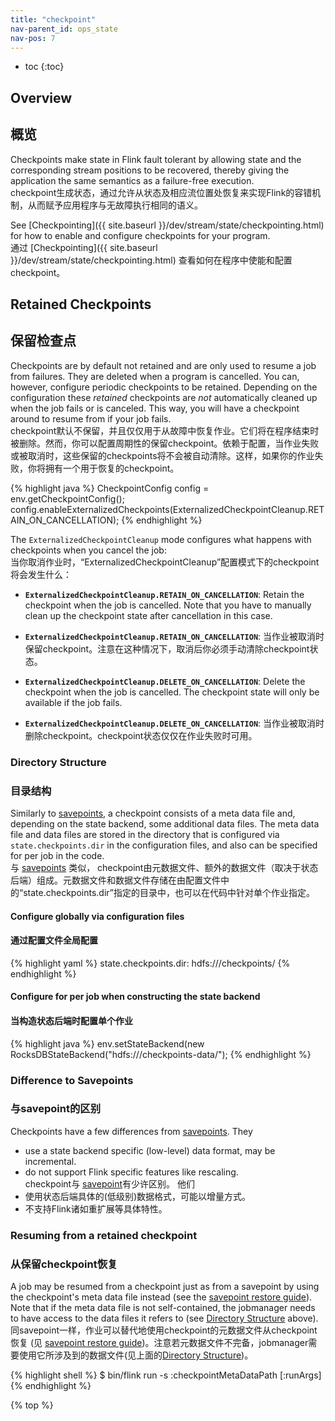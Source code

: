 ```yaml
---
title: "checkpoint"
nav-parent_id: ops_state
nav-pos: 7
---
```

<!--
Licensed to the Apache Software Foundation (ASF) under one
or more contributor license agreements.  See the NOTICE file
distributed with this work for additional information
regarding copyright ownership.  The ASF licenses this file
to you under the Apache License, Version 2.0 (the
"License"); you may not use this file except in compliance
with the License.  You may obtain a copy of the License at

  http://www.apache.org/licenses/LICENSE-2.0

Unless required by applicable law or agreed to in writing,
software distributed under the License is distributed on an
"AS IS" BASIS, WITHOUT WARRANTIES OR CONDITIONS OF ANY
KIND, either express or implied.  See the License for the
specific language governing permissions and limitations
under the License.
-->


* toc
{:toc}

## Overview
## 概览

Checkpoints make state in Flink fault tolerant by allowing state and the
corresponding stream positions to be recovered, thereby giving the application
the same semantics as a failure-free execution.  
checkpoint生成状态，通过允许从状态及相应流位置处恢复来实现Flink的容错机制，从而赋予应用程序与无故障执行相同的语义。

See [Checkpointing]({{ site.baseurl }}/dev/stream/state/checkpointing.html) for how to enable and
configure checkpoints for your program.  
通过 [Checkpointing]({{ site.baseurl }}/dev/stream/state/checkpointing.html) 查看如何在程序中使能和配置checkpoint。

## Retained Checkpoints
## 保留检查点

Checkpoints are by default not retained and are only used to resume a
job from failures. They are deleted when a program is cancelled.
You can, however, configure periodic checkpoints to be retained.
Depending on the configuration these *retained* checkpoints are *not*
automatically cleaned up when the job fails or is canceled.
This way, you will have a checkpoint around to resume from if your job fails.  
checkpoint默认不保留，并且仅仅用于从故障中恢复作业。它们将在程序结束时被删除。然而，你可以配置周期性的保留checkpoint。依赖于配置，当作业失败或被取消时，这些保留的checkpoints将不会被自动清除。这样，如果你的作业失败，你将拥有一个用于恢复的checkpoint。

{% highlight java %}
CheckpointConfig config = env.getCheckpointConfig();
config.enableExternalizedCheckpoints(ExternalizedCheckpointCleanup.RETAIN_ON_CANCELLATION);
{% endhighlight %}

The `ExternalizedCheckpointCleanup` mode configures what happens with checkpoints when you cancel the job:  
当你取消作业时，“ExternalizedCheckpointCleanup”配置模式下的checkpoint将会发生什么：

- **`ExternalizedCheckpointCleanup.RETAIN_ON_CANCELLATION`**: Retain the checkpoint when the job is cancelled. Note that you have to manually clean up the checkpoint state after cancellation in this case.

- **`ExternalizedCheckpointCleanup.RETAIN_ON_CANCELLATION`**: 当作业被取消时保留checkpoint。注意在这种情况下，取消后你必须手动清除checkpoint状态。

- **`ExternalizedCheckpointCleanup.DELETE_ON_CANCELLATION`**: Delete the checkpoint when the job is cancelled. The checkpoint state will only be available if the job fails.

- **`ExternalizedCheckpointCleanup.DELETE_ON_CANCELLATION`**: 当作业被取消时删除checkpoint。checkpoint状态仅仅在作业失败时可用。

### Directory Structure
### 目录结构

Similarly to [savepoints](savepoints.html), a checkpoint consists
of a meta data file and, depending on the state backend, some additional data
files. The meta data file and data files are stored in the directory that is
configured via `state.checkpoints.dir` in the configuration files, 
and also can be specified for per job in the code.  
与 [savepoints](savepoints.html) 类似， checkpoint由元数据文件、额外的数据文件（取决于状态后端）组成。元数据文件和数据文件存储在由配置文件中的“state.checkpoints.dir”指定的目录中，也可以在代码中针对单个作业指定。

#### Configure globally via configuration files
#### 通过配置文件全局配置

{% highlight yaml %}
state.checkpoints.dir: hdfs:///checkpoints/
{% endhighlight %}

#### Configure for per job when constructing the state backend
#### 当构造状态后端时配置单个作业

{% highlight java %}
env.setStateBackend(new RocksDBStateBackend("hdfs:///checkpoints-data/");
{% endhighlight %}

### Difference to Savepoints
### 与savepoint的区别

Checkpoints have a few differences from [savepoints](savepoints.html). They  
- use a state backend specific (low-level) data format, may be incremental.  
- do not support Flink specific features like rescaling.  
checkpoint与 [savepoint](savepoints.html)有少许区别。 他们  
- 使用状态后端具体的(低级别)数据格式，可能以增量方式。  
- 不支持Flink诸如重扩展等具体特性。

### Resuming from a retained checkpoint
### 从保留checkpoint恢复

A job may be resumed from a checkpoint just as from a savepoint
by using the checkpoint's meta data file instead (see the
[savepoint restore guide](../cli.html#restore-a-savepoint)). Note that if the
meta data file is not self-contained, the jobmanager needs to have access to
the data files it refers to (see [Directory Structure](#directory-structure)
above).  
同savepoint一样，作业可以替代地使用checkpoint的元数据文件从checkpoint恢复 (见
[savepoint restore guide](../cli.html#restore-a-savepoint))。注意若元数据文件不完备，jobmanager需要使用它所涉及到的数据文件(见上面的[Directory Structure](#directory-structure))。

{% highlight shell %}
$ bin/flink run -s :checkpointMetaDataPath [:runArgs]
{% endhighlight %}

{% top %}
